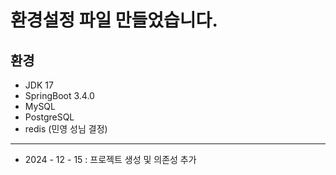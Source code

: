 # 환경설정 파일 만들었습니다.

## 환경

- JDK 17
- SpringBoot 3.4.0
- MySQL
- PostgreSQL
- redis (민영 성님 결정)

---

- 2024 - 12 - 15 : 프로젝트 생성 및 의존성 추가
